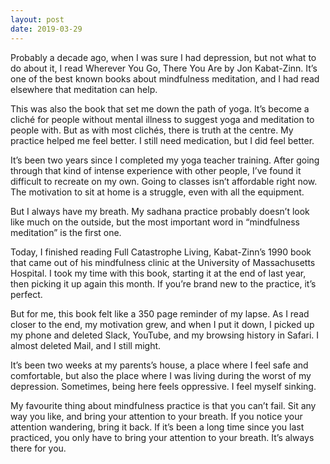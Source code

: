 ```yaml
---
layout: post
date: 2019-03-29
---
```


Probably a decade ago, when I was sure I had depression, but not what to do about it, I read Wherever You Go, There You Are by Jon Kabat-Zinn. It’s one of the best known books about mindfulness meditation, and I had read elsewhere that meditation can help. 

This was also the book that set me down the path of yoga. It’s become a cliché for people without mental illness to suggest yoga and meditation to people with. But as with most clichés, there is truth at the centre. My practice helped me feel better. I still need medication, but I did feel better. 

It’s been two years since I completed my yoga teacher training. After going through that kind of intense experience with other people, I’ve found it difficult to recreate on my own. Going to classes isn’t affordable right now. The motivation to sit at home is a struggle, even with all the equipment. 

But I always have my breath. My sadhana practice probably doesn’t look like much on the outside, but the most important word in “mindfulness meditation” is the first one. 

Today, I finished reading Full Catastrophe Living, Kabat-Zinn’s 1990 book that came out of his mindfulness clinic at the University of Massachusetts Hospital. I took my time with this book, starting it at the end of last year, then picking it up again this month. If you’re brand new to the practice, it’s perfect. 

But for me, this book felt like a 350 page reminder of my lapse. As I read closer to the end, my motivation grew, and when I put it down, I picked up my phone and deleted Slack, YouTube, and my browsing history in Safari. I almost deleted Mail, and I still might. 

It’s been two weeks at my parents’s house, a place where I feel safe and comfortable, but also the place where I was living during the worst of my depression. Sometimes, being here feels oppressive. I feel myself sinking.

My favourite thing about mindfulness practice is that you can’t fail. Sit any way you like, and bring your attention to your breath. If you notice your attention wandering, bring it back. If it’s been a long time since you last practiced, you only have to bring your attention to your breath. It’s always there for you. 
